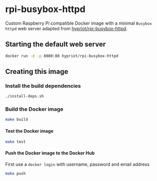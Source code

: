 # rpi-busybox-httpd

Custom Raspberry Pi compatible Docker image with a minimal `Busybox httpd` web server adapted from [hypriot/rpi-busybox-httpd](https://github.com/hypriot/rpi-busybox-httpd).

## Starting the default web server
```bash
docker run -d -p 8080:80 hypriot/rpi-busybox-httpd
```

## Creating this image
### Install the build dependencies
```bash
./install-deps.sh
```

### Build the Docker image
```bash
make build
```

#### Test the Docker image
```bash
make test
```

#### Push the Docker image to the Docker Hub
First use a `docker login` with username, password and email address

```bash
make push
```
